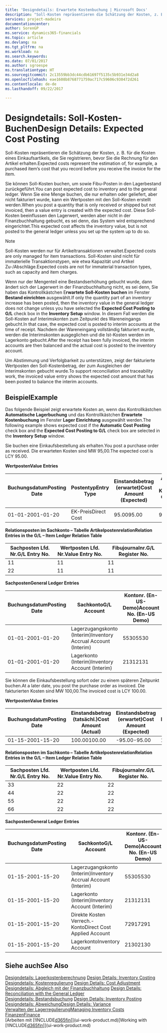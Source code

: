 ```yaml
---
title: 'Designdetails: Erwartete Kostenbuchung | Microsoft Docs'
description: "Soll-Kosten repräsentieren die Schätzung der Kosten, z. B. für die Kosten eines Einkaufsartikels, die Sie registrieren, bevor Sie die Rechnung für den Artikel erhalten."
services: project-madeira
documentationcenter: 
author: SorenGP
ms.service: dynamics365-financials
ms.topic: article
ms.devlang: na
ms.tgt_pltfrm: na
ms.workload: na
ms.search.keywords: 
ms.date: 07/01/2017
ms.author: sgroespe
ms.translationtype: HT
ms.sourcegitcommit: 2c13559bb3dc44cdb61697f5135c5b931e34d2a8
ms.openlocfilehash: eae1608b8768771759ac717c59606c930472d261
ms.contentlocale: de-de
ms.lasthandoff: 09/22/2017

---
```

# <a name="design-details-expected-cost-posting"></a><span data-ttu-id="5229c-103">Designdetails: Soll-Kosten-Buchen</span><span class="sxs-lookup"><span data-stu-id="5229c-103">Design Details: Expected Cost Posting</span></span>
<span data-ttu-id="5229c-104">Soll-Kosten repräsentieren die Schätzung der Kosten, z. B. für die Kosten eines Einkaufsartikels, die Sie registrieren, bevor Sie die Rechnung für den Artikel erhalten.</span><span class="sxs-lookup"><span data-stu-id="5229c-104">Expected costs represent the estimation of, for example, a purchased item’s cost that you record before you receive the invoice for the item.</span></span>  

 <span data-ttu-id="5229c-105">Sie können Soll-Kosten buchen, um sowie Fibu-Posten in den Lagerbestand zurückgeführt.</span><span class="sxs-lookup"><span data-stu-id="5229c-105">You can post expected cost to inventory and to the general ledger.</span></span> <span data-ttu-id="5229c-106">Wenn Sie eine Menge buchen, die nur erhalten oder geliefert, aber nicht fakturiert wurde, kann ein Wertposten mit den Soll-Kosten erstellt werden.</span><span class="sxs-lookup"><span data-stu-id="5229c-106">When you post a quantity that is only received or shipped but not invoiced, then a value entry is created with the expected cost.</span></span> <span data-ttu-id="5229c-107">Diese Soll-Kosten beeinflussen den Lagerwert, werden aber nicht in der Finanzbuchhaltung gebucht, es sei denn, das System wird entsprechend eingerichtet.</span><span class="sxs-lookup"><span data-stu-id="5229c-107">This expected cost affects the inventory value, but is not posted to the general ledger unless you set up the system up to do so.</span></span>  

> [!NOTE]  
>  <span data-ttu-id="5229c-108">Soll-Kosten werden nur für Artikeltransaktionen verwaltet.</span><span class="sxs-lookup"><span data-stu-id="5229c-108">Expected costs are only managed for item transactions.</span></span> <span data-ttu-id="5229c-109">Soll-Kosten sind nicht für immaterielle Transaktionstypen, wie etwa Kapazität und Artikel Zu-/Abschläge.</span><span class="sxs-lookup"><span data-stu-id="5229c-109">Expected costs are not for immaterial transaction types, such as capacity and item charges.</span></span>  

 <span data-ttu-id="5229c-110">Wenn nur der Mengenteil eine Bestandserhöhung gebucht wurde, dann ändert sich der Lagerwert in der Finanzbuchhaltung nicht, es sei denn, Sie haben das Kontrollkästchen E**rwartete Soll-Kosten buchen** im Fenster **Bestand einrichten** ausgewählt.</span><span class="sxs-lookup"><span data-stu-id="5229c-110">If only the quantity part of an inventory increase has been posted, then the inventory value in the general ledger does not change unless you have selected the **Expected Cost Posting to G/L** check box in the **Inventory Setup** window.</span></span> <span data-ttu-id="5229c-111">In diesem Fall werden die Soll-Kosten auf Interimskonten zum Zeitpunkt des Wareneingangs gebucht.</span><span class="sxs-lookup"><span data-stu-id="5229c-111">In that case, the expected cost is posted to interim accounts at the time of receipt.</span></span> <span data-ttu-id="5229c-112">Nachdem der Wareneingang vollständig fakturiert wurde, werden die Interimskonten ausgeglichen und die Ist-Kosten werden im Lagerkonto gebucht.</span><span class="sxs-lookup"><span data-stu-id="5229c-112">After the receipt has been fully invoiced, the interim accounts are then balanced and the actual cost is posted to the inventory account.</span></span>  

 <span data-ttu-id="5229c-113">Um Abstimmung und Verfolgbarkeit zu unterstützen, zeigt der fakturierte Wertposten den Soll-Kostenbetrag, der zum Ausgleichen der Interimskonten gebucht wurde.</span><span class="sxs-lookup"><span data-stu-id="5229c-113">To support reconciliation and traceability work, the invoiced value entry shows the expected cost amount that has been posted to balance the interim accounts.</span></span>  

## <a name="example"></a><span data-ttu-id="5229c-114">Beispiel</span><span class="sxs-lookup"><span data-stu-id="5229c-114">Example</span></span>  
 <span data-ttu-id="5229c-115">Das folgende Beispiel zeigt erwartete Kosten an, wenn das Kontrollkästchen **Automatische Lagerbuchung** und das Kontrollkästchen **Erwartete Kostenbuchung** im Fenster **Lager Einrichtung** ausgewählt werden.</span><span class="sxs-lookup"><span data-stu-id="5229c-115">The following example shows expected cost if the **Automatic Cost Posting** check box and the **Expected Cost Posting to G/L** check box are selected in the **Inventory Setup** window.</span></span>  

 <span data-ttu-id="5229c-116">Sie buchen eine Einkaufsbestellung als erhalten.</span><span class="sxs-lookup"><span data-stu-id="5229c-116">You post a purchase order as received.</span></span> <span data-ttu-id="5229c-117">Die erwarteten Kosten sind MW 95,00.</span><span class="sxs-lookup"><span data-stu-id="5229c-117">The expected cost is LCY 95.00.</span></span>  

 <span data-ttu-id="5229c-118">**Wertposten**</span><span class="sxs-lookup"><span data-stu-id="5229c-118">**Value Entries**</span></span>  

|<span data-ttu-id="5229c-119">Buchungsdatum</span><span class="sxs-lookup"><span data-stu-id="5229c-119">Posting Date</span></span>|<span data-ttu-id="5229c-120">Postentyp</span><span class="sxs-lookup"><span data-stu-id="5229c-120">Entry Type</span></span>|<span data-ttu-id="5229c-121">Einstandsbetrag (erwartet)</span><span class="sxs-lookup"><span data-stu-id="5229c-121">Cost Amount (Expected)</span></span>|<span data-ttu-id="5229c-122">Auf Sachkonto geb. Soll-Kosten</span><span class="sxs-lookup"><span data-stu-id="5229c-122">Expected Cost Posted to G/L</span></span>|<span data-ttu-id="5229c-123">Soll-Kosten</span><span class="sxs-lookup"><span data-stu-id="5229c-123">Expected Cost</span></span>|<span data-ttu-id="5229c-124">Artikelposten Lfd. Nr.</span><span class="sxs-lookup"><span data-stu-id="5229c-124">Item Ledger Entry No.</span></span>|<span data-ttu-id="5229c-125">Lfd. Nr.</span><span class="sxs-lookup"><span data-stu-id="5229c-125">Entry No.</span></span>|  
|------------------|----------------|------------------------------|----------------------------------|-------------------|---------------------------|---------------|  
|<span data-ttu-id="5229c-126">01-01-20</span><span class="sxs-lookup"><span data-stu-id="5229c-126">01-01-20</span></span>|<span data-ttu-id="5229c-127">EK-Preis</span><span class="sxs-lookup"><span data-stu-id="5229c-127">Direct Cost</span></span>|<span data-ttu-id="5229c-128">95.00</span><span class="sxs-lookup"><span data-stu-id="5229c-128">95.00</span></span>|<span data-ttu-id="5229c-129">95.00</span><span class="sxs-lookup"><span data-stu-id="5229c-129">95.00</span></span>|<span data-ttu-id="5229c-130">Ja</span><span class="sxs-lookup"><span data-stu-id="5229c-130">Yes</span></span>|<span data-ttu-id="5229c-131">1</span><span class="sxs-lookup"><span data-stu-id="5229c-131">1</span></span>|<span data-ttu-id="5229c-132">1</span><span class="sxs-lookup"><span data-stu-id="5229c-132">1</span></span>|  

 <span data-ttu-id="5229c-133">**Relationsposten im Sachkonto – Tabelle Artikelpostenrelation**</span><span class="sxs-lookup"><span data-stu-id="5229c-133">**Relation Entries in the G/L – Item Ledger Relation Table**</span></span>  

|<span data-ttu-id="5229c-134">Sachposten Lfd. Nr.</span><span class="sxs-lookup"><span data-stu-id="5229c-134">G/L Entry No.</span></span>|<span data-ttu-id="5229c-135">Wertposten Lfd. Nr.</span><span class="sxs-lookup"><span data-stu-id="5229c-135">Value Entry No.</span></span>|<span data-ttu-id="5229c-136">Fibujournalnr.</span><span class="sxs-lookup"><span data-stu-id="5229c-136">G/L Register No.</span></span>|  
|--------------------|---------------------|-----------------------|  
|<span data-ttu-id="5229c-137">1</span><span class="sxs-lookup"><span data-stu-id="5229c-137">1</span></span>|<span data-ttu-id="5229c-138">1</span><span class="sxs-lookup"><span data-stu-id="5229c-138">1</span></span>|<span data-ttu-id="5229c-139">1</span><span class="sxs-lookup"><span data-stu-id="5229c-139">1</span></span>|  
|<span data-ttu-id="5229c-140">2</span><span class="sxs-lookup"><span data-stu-id="5229c-140">2</span></span>|<span data-ttu-id="5229c-141">1</span><span class="sxs-lookup"><span data-stu-id="5229c-141">1</span></span>|<span data-ttu-id="5229c-142">1</span><span class="sxs-lookup"><span data-stu-id="5229c-142">1</span></span>|  

 <span data-ttu-id="5229c-143">**Sachposten**</span><span class="sxs-lookup"><span data-stu-id="5229c-143">**General Ledger Entries**</span></span>  

|<span data-ttu-id="5229c-144">Buchungsdatum</span><span class="sxs-lookup"><span data-stu-id="5229c-144">Posting Date</span></span>|<span data-ttu-id="5229c-145">Sachkonto</span><span class="sxs-lookup"><span data-stu-id="5229c-145">G/L Account</span></span>|<span data-ttu-id="5229c-146">Kontonr. (En-US-Demo)</span><span class="sxs-lookup"><span data-stu-id="5229c-146">Account No. (En-US Demo)</span></span>|<span data-ttu-id="5229c-147">Betrag</span><span class="sxs-lookup"><span data-stu-id="5229c-147">Amount</span></span>|<span data-ttu-id="5229c-148">Lfd. Nr.</span><span class="sxs-lookup"><span data-stu-id="5229c-148">Entry No.</span></span>|  
|------------------|------------------|---------------------------------|------------|---------------|  
|<span data-ttu-id="5229c-149">01-01-20</span><span class="sxs-lookup"><span data-stu-id="5229c-149">01-01-20</span></span>|<span data-ttu-id="5229c-150">Lagerzugangskonto (Interim)</span><span class="sxs-lookup"><span data-stu-id="5229c-150">Inventory Accrual Account (Interim)</span></span>|<span data-ttu-id="5229c-151">5530</span><span class="sxs-lookup"><span data-stu-id="5229c-151">5530</span></span>|<span data-ttu-id="5229c-152">-95.00</span><span class="sxs-lookup"><span data-stu-id="5229c-152">-95.00</span></span>|<span data-ttu-id="5229c-153">2</span><span class="sxs-lookup"><span data-stu-id="5229c-153">2</span></span>|  
|<span data-ttu-id="5229c-154">01-01-20</span><span class="sxs-lookup"><span data-stu-id="5229c-154">01-01-20</span></span>|<span data-ttu-id="5229c-155">Lagerkonto (Interim)</span><span class="sxs-lookup"><span data-stu-id="5229c-155">Inventory Account (Interim)</span></span>|<span data-ttu-id="5229c-156">2131</span><span class="sxs-lookup"><span data-stu-id="5229c-156">2131</span></span>|<span data-ttu-id="5229c-157">95.00</span><span class="sxs-lookup"><span data-stu-id="5229c-157">95.00</span></span>|<span data-ttu-id="5229c-158">1</span><span class="sxs-lookup"><span data-stu-id="5229c-158">1</span></span>|  

 <span data-ttu-id="5229c-159">Sie können die Einkaufsbestellung sofort oder zu einem späteren Zeitpunkt buchen.</span><span class="sxs-lookup"><span data-stu-id="5229c-159">At a later date, you post the purchase order as invoiced.</span></span> <span data-ttu-id="5229c-160">Die fakturierten Kosten sind MW 100,00.</span><span class="sxs-lookup"><span data-stu-id="5229c-160">The invoiced cost is LCY 100.00.</span></span>  

 <span data-ttu-id="5229c-161">**Wertposten**</span><span class="sxs-lookup"><span data-stu-id="5229c-161">**Value Entries**</span></span>  

|<span data-ttu-id="5229c-162">Buchungsdatum</span><span class="sxs-lookup"><span data-stu-id="5229c-162">Posting Date</span></span>|<span data-ttu-id="5229c-163">Einstandsbetrag (tatsächl.)</span><span class="sxs-lookup"><span data-stu-id="5229c-163">Cost Amount (Actual)</span></span>|<span data-ttu-id="5229c-164">Einstandsbetrag (erwartet)</span><span class="sxs-lookup"><span data-stu-id="5229c-164">Cost Amount (Expected)</span></span>|<span data-ttu-id="5229c-165">Gebuchte Lagerregulierung an G/L</span><span class="sxs-lookup"><span data-stu-id="5229c-165">Cost Posted to G/L</span></span>|<span data-ttu-id="5229c-166">Soll-Kosten</span><span class="sxs-lookup"><span data-stu-id="5229c-166">Expected Cost</span></span>|<span data-ttu-id="5229c-167">Artikelposten Lfd. Nr.</span><span class="sxs-lookup"><span data-stu-id="5229c-167">Item Ledger Entry No.</span></span>|<span data-ttu-id="5229c-168">Lfd. Nr.</span><span class="sxs-lookup"><span data-stu-id="5229c-168">Entry No.</span></span>|  
|------------------|----------------------------|------------------------------|-------------------------|-------------------|---------------------------|---------------|  
|<span data-ttu-id="5229c-169">01-15-20</span><span class="sxs-lookup"><span data-stu-id="5229c-169">01-15-20</span></span>|<span data-ttu-id="5229c-170">100.00</span><span class="sxs-lookup"><span data-stu-id="5229c-170">100.00</span></span>|<span data-ttu-id="5229c-171">-95.00</span><span class="sxs-lookup"><span data-stu-id="5229c-171">-95.00</span></span>|<span data-ttu-id="5229c-172">100.00</span><span class="sxs-lookup"><span data-stu-id="5229c-172">100.00</span></span>|<span data-ttu-id="5229c-173">Nein</span><span class="sxs-lookup"><span data-stu-id="5229c-173">No</span></span>|<span data-ttu-id="5229c-174">1</span><span class="sxs-lookup"><span data-stu-id="5229c-174">1</span></span>|<span data-ttu-id="5229c-175">2</span><span class="sxs-lookup"><span data-stu-id="5229c-175">2</span></span>|  

 <span data-ttu-id="5229c-176">**Relationsposten im Sachkonto – Tabelle Artikelpostenrelation**</span><span class="sxs-lookup"><span data-stu-id="5229c-176">**Relation Entries in the G/L – Item Ledger Relation Table**</span></span>  

|<span data-ttu-id="5229c-177">Sachposten Lfd. Nr.</span><span class="sxs-lookup"><span data-stu-id="5229c-177">G/L Entry No.</span></span>|<span data-ttu-id="5229c-178">Wertposten Lfd. Nr.</span><span class="sxs-lookup"><span data-stu-id="5229c-178">Value Entry No.</span></span>|<span data-ttu-id="5229c-179">Fibujournalnr.</span><span class="sxs-lookup"><span data-stu-id="5229c-179">G/L Register No.</span></span>|  
|--------------------|---------------------|-----------------------|  
|<span data-ttu-id="5229c-180">3</span><span class="sxs-lookup"><span data-stu-id="5229c-180">3</span></span>|<span data-ttu-id="5229c-181">2</span><span class="sxs-lookup"><span data-stu-id="5229c-181">2</span></span>|<span data-ttu-id="5229c-182">2</span><span class="sxs-lookup"><span data-stu-id="5229c-182">2</span></span>|  
|<span data-ttu-id="5229c-183">4</span><span class="sxs-lookup"><span data-stu-id="5229c-183">4</span></span>|<span data-ttu-id="5229c-184">2</span><span class="sxs-lookup"><span data-stu-id="5229c-184">2</span></span>|<span data-ttu-id="5229c-185">2</span><span class="sxs-lookup"><span data-stu-id="5229c-185">2</span></span>|  
|<span data-ttu-id="5229c-186">5</span><span class="sxs-lookup"><span data-stu-id="5229c-186">5</span></span>|<span data-ttu-id="5229c-187">2</span><span class="sxs-lookup"><span data-stu-id="5229c-187">2</span></span>|<span data-ttu-id="5229c-188">2</span><span class="sxs-lookup"><span data-stu-id="5229c-188">2</span></span>|  
|<span data-ttu-id="5229c-189">6</span><span class="sxs-lookup"><span data-stu-id="5229c-189">6</span></span>|<span data-ttu-id="5229c-190">2</span><span class="sxs-lookup"><span data-stu-id="5229c-190">2</span></span>|<span data-ttu-id="5229c-191">2</span><span class="sxs-lookup"><span data-stu-id="5229c-191">2</span></span>|  

 <span data-ttu-id="5229c-192">**Sachposten**</span><span class="sxs-lookup"><span data-stu-id="5229c-192">**General Ledger Entries**</span></span>  

|<span data-ttu-id="5229c-193">Buchungsdatum</span><span class="sxs-lookup"><span data-stu-id="5229c-193">Posting Date</span></span>|<span data-ttu-id="5229c-194">Sachkonto</span><span class="sxs-lookup"><span data-stu-id="5229c-194">G/L Account</span></span>|<span data-ttu-id="5229c-195">Kontonr. (En-US-Demo)</span><span class="sxs-lookup"><span data-stu-id="5229c-195">Account No. (En-US Demo)</span></span>|<span data-ttu-id="5229c-196">Betrag</span><span class="sxs-lookup"><span data-stu-id="5229c-196">Amount</span></span>|<span data-ttu-id="5229c-197">Lfd. Nr.</span><span class="sxs-lookup"><span data-stu-id="5229c-197">Entry No.</span></span>|  
|------------------|------------------|---------------------------------|------------|---------------|  
|<span data-ttu-id="5229c-198">01-15-20</span><span class="sxs-lookup"><span data-stu-id="5229c-198">01-15-20</span></span>|<span data-ttu-id="5229c-199">Lagerzugangskonto (Interim)</span><span class="sxs-lookup"><span data-stu-id="5229c-199">Inventory Accrual Account (Interim)</span></span>|<span data-ttu-id="5229c-200">5530</span><span class="sxs-lookup"><span data-stu-id="5229c-200">5530</span></span>|<span data-ttu-id="5229c-201">95.00</span><span class="sxs-lookup"><span data-stu-id="5229c-201">95.00</span></span>|<span data-ttu-id="5229c-202">4</span><span class="sxs-lookup"><span data-stu-id="5229c-202">4</span></span>|  
|<span data-ttu-id="5229c-203">01-15-20</span><span class="sxs-lookup"><span data-stu-id="5229c-203">01-15-20</span></span>|<span data-ttu-id="5229c-204">Lagerkonto (Interim)</span><span class="sxs-lookup"><span data-stu-id="5229c-204">Inventory Account (Interim)</span></span>|<span data-ttu-id="5229c-205">2131</span><span class="sxs-lookup"><span data-stu-id="5229c-205">2131</span></span>|<span data-ttu-id="5229c-206">-95.00</span><span class="sxs-lookup"><span data-stu-id="5229c-206">-95.00</span></span>|<span data-ttu-id="5229c-207">3</span><span class="sxs-lookup"><span data-stu-id="5229c-207">3</span></span>|  
|<span data-ttu-id="5229c-208">01-15-20</span><span class="sxs-lookup"><span data-stu-id="5229c-208">01-15-20</span></span>|<span data-ttu-id="5229c-209">Direkte Kosten Verrech.-Konto</span><span class="sxs-lookup"><span data-stu-id="5229c-209">Direct Cost Applied Account</span></span>|<span data-ttu-id="5229c-210">7291</span><span class="sxs-lookup"><span data-stu-id="5229c-210">7291</span></span>|<span data-ttu-id="5229c-211">-100</span><span class="sxs-lookup"><span data-stu-id="5229c-211">-100</span></span>|<span data-ttu-id="5229c-212">6</span><span class="sxs-lookup"><span data-stu-id="5229c-212">6</span></span>|  
|<span data-ttu-id="5229c-213">01-15-20</span><span class="sxs-lookup"><span data-stu-id="5229c-213">01-15-20</span></span>|<span data-ttu-id="5229c-214">Lagerkonto</span><span class="sxs-lookup"><span data-stu-id="5229c-214">Inventory Account</span></span>|<span data-ttu-id="5229c-215">2130</span><span class="sxs-lookup"><span data-stu-id="5229c-215">2130</span></span>|<span data-ttu-id="5229c-216">100</span><span class="sxs-lookup"><span data-stu-id="5229c-216">100</span></span>|<span data-ttu-id="5229c-217">5</span><span class="sxs-lookup"><span data-stu-id="5229c-217">5</span></span>|  

## <a name="see-also"></a><span data-ttu-id="5229c-218">Siehe auch</span><span class="sxs-lookup"><span data-stu-id="5229c-218">See Also</span></span>
 <span data-ttu-id="5229c-219">[Designdetails: Lagerkostenberechnung](design-details-inventory-costing.md) </span><span class="sxs-lookup"><span data-stu-id="5229c-219">[Design Details: Inventory Costing](design-details-inventory-costing.md) </span></span>  
 <span data-ttu-id="5229c-220">[Designdetails: Kostenregulierung](design-details-cost-adjustment.md) </span><span class="sxs-lookup"><span data-stu-id="5229c-220">[Design Details: Cost Adjustment](design-details-cost-adjustment.md) </span></span>  
 <span data-ttu-id="5229c-221">[Designdetails: Abgleich mit der Finanzbuchhaltung](design-details-reconciliation-with-the-general-ledger.md) </span><span class="sxs-lookup"><span data-stu-id="5229c-221">[Design Details: Reconciliation with the General Ledger](design-details-reconciliation-with-the-general-ledger.md) </span></span>  
 <span data-ttu-id="5229c-222">[Designdetails: Bestandsbuchung](design-details-inventory-posting.md) </span><span class="sxs-lookup"><span data-stu-id="5229c-222">[Design Details: Inventory Posting](design-details-inventory-posting.md) </span></span>  
 [<span data-ttu-id="5229c-223">Designdetails: Abweichung</span><span class="sxs-lookup"><span data-stu-id="5229c-223">Design Details: Variance</span></span>](design-details-variance.md)  
 [<span data-ttu-id="5229c-224">Verwalten der Lagerregulierung</span><span class="sxs-lookup"><span data-stu-id="5229c-224">Managing Inventory Costs</span></span>](finance-manage-inventory-costs.md)  
 [<span data-ttu-id="5229c-225">Finanzen</span><span class="sxs-lookup"><span data-stu-id="5229c-225">Finance</span></span>](finance.md)  
 <span data-ttu-id="5229c-226">[Arbeiten mit [!INCLUDE[d365fin](includes/d365fin_md.md)]](ui-work-product.md)</span><span class="sxs-lookup"><span data-stu-id="5229c-226">[Working with [!INCLUDE[d365fin](includes/d365fin_md.md)]](ui-work-product.md)</span></span>

